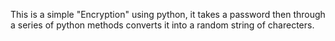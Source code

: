This is a simple "Encryption" using python, it takes a password then through a series of python methods converts it into a random string of charecters.
